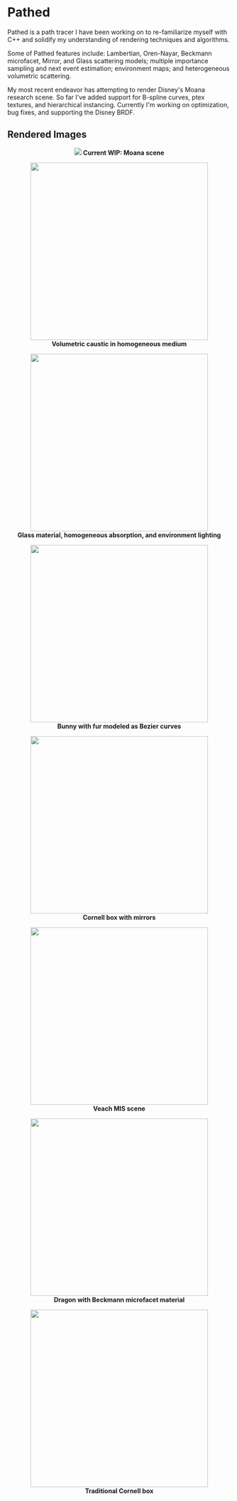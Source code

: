 # Pathed

Pathed is a path tracer I have been working on to re-familiarize myself with C++ and solidify my understanding of rendering techniques and algorithms.

Some of Pathed features include: Lambertian, Oren-Nayar, Beckmann microfacet, Mirror, and Glass scattering models; multiple importance sampling and next event estimation; environment maps; and heterogeneous volumetric scattering.

My most recent endeavor has attempting to render Disney's Moana research scene. So far I've added support for B-spline curves, ptex textures, and hierarchical instancing. Currently I'm working on optimization, bug fixes, and supporting the Disney BRDF.

## Rendered Images ##
<p align="center">
<img src="https://pathed.s3-us-west-2.amazonaws.com/moana-wip--shotCam.png">
<b>Current WIP: Moana scene</b>
</p>

<p align="center">
<img src="https://pathed.s3-us-west-2.amazonaws.com/volumetric-caustic.png" width="400">
<br /><b>Volumetric caustic in homogeneous medium</b>
</p>

<p align="center">
<img src="https://pathed.s3-us-west-2.amazonaws.com/homogeneous-absorption-teapot.png" width="400">
<br /><b>Glass material, homogeneous absorption, and environment lighting</b>
</p>

<p align="center">
<img src="https://pathed.s3-us-west-2.amazonaws.com/curves-bunny.png" width="400">
<br /><b>Bunny with fur modeled as Bezier curves</b>
</p>

<p align="center">
<img src="https://pathed.s3-us-west-2.amazonaws.com/mirrors-cornell.png" width="400">
<br /><b>Cornell box with mirrors</b>
</p>

<p align="center">
<img src="https://pathed.s3-us-west-2.amazonaws.com/mis-veach.png" width="400">
<br /><b>Veach MIS scene</b>
</p>

<p align="center">
<img src="https://pathed.s3-us-west-2.amazonaws.com/microfacet--dragon.png" width="400">
<br /><b>Dragon with Beckmann microfacet material</b>
</p>

<p align="center">
<img src="https://pathed.s3-us-west-2.amazonaws.com/cornell.png" width="400">
<br /><b>Traditional Cornell box</b>
</p>

[moana-shotCam]: https://pathed.s3-us-west-2.amazonaws.com/moana-wip--shotCam.png "Moana shotCam WIP"
[teapot]: https://pathed.s3-us-west-2.amazonaws.com/homogeneous-absorption-teapot.png "Homogeneous absorption teapot"
[curves]: https://pathed.s3-us-west-2.amazonaws.com/curves-bunny.png "Bunny with Bezier-curved fur"
[volumetric-caustic]: https://pathed.s3-us-west-2.amazonaws.com/volumetric-caustic.png "Volumetric caustic from scattering media"
[mirrors]: https://pathed.s3-us-west-2.amazonaws.com/mirrors-cornell.png "Mirrored Cornell box"
[mis]: https://pathed.s3-us-west-2.amazonaws.com/mis-veach.png "Veach MIS scene"
[cornell]: https://pathed.s3-us-west-2.amazonaws.com/cornell.png "Classic Cornell box scene"
[microfacet]: https://pathed.s3-us-west-2.amazonaws.com/microfacet--dragon.png "Beckmann microfacet"
